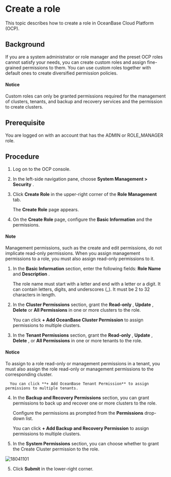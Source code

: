 Create a role
==================================

This topic describes how to create a role in OceanBase Cloud Platform (OCP).

Background
-------------------------------

If you are a system administrator or role manager and the preset OCP roles cannot satisfy your needs, you can create custom roles and assign fine-grained permissions to them. You can use custom roles together with default ones to create diversified permission policies.

  <main id="notice" type='notice'>
    <h4>Notice</h4>
    <p>Custom roles can only be granted permissions required for the management of clusters, tenants, and backup and recovery services and the permission to create clusters.</p>
  </main>

**Prerequisite**
-------------------------------------

You are logged on with an account that has the ADMIN or ROLE_MANAGER role.

**Procedure**
----------------------------------

1. Log on to the OCP console.

2. In the left-side navigation pane, choose **System Management \> Security** .

3. Click **Create Role** in the upper-right corner of the **Role Management** tab.

   The **Create Role** page appears.

4. On the **Create Role** page, configure the **Basic Information** and the permissions.

  <main id="notice" type='explain'>
    <h4>Note</h4>
    <p>Management permissions, such as the create and edit permissions, do not implicate read-only permissions. When you assign management permissions to a role, you must also assign read-only permissions to it.</p>
  </main>

   1. In the **Basic Information** section, enter the following fields: **Role Name** and **Description** .

      The role name must start with a letter and end with a letter or a digit. It can contain letters, digits, and underscores (_). It must be 2 to 32 characters in length.

   2. In the **Cluster Permissions** section, grant the **Read-only** , **Update** , **Delete** or **All Permissions** in one or more clusters to the role.

      You can click **+ Add OceanBase Cluster Permission** to assign permissions to multiple clusters.

   3. In the **Tenant Permissions** section, grant the **Read-only** , **Update** , **Delete** , or **All Permissions** in one or more tenants to the role.

  <main id="notice" type='notice'>
    <h4>Notice</h4>
    <p>To assign to a role read-only or management permissions in a tenant, you must also assign the role read-only or management permissions to the corresponding cluster.</p>
  </main>

      You can click **+ Add OceanBase Tenant Permission** to assign permissions to multiple tenants.

   4. In the **Backup and Recovery Permissions** section, you can grant permissions to back up and recover one or more clusters to the role.

      Configure the permissions as prompted from the **Permissions** drop-down list.

      You can click **+ Add Backup and Recovery Permission** to assign permissions to multiple clusters.

   5. In the **System Permissions** section, you can choose whether to grant the Create Cluster permission to the role.

   ![18041101](https://help-static-aliyun-doc.aliyuncs.com/assets/img/en-US/3114306461/p346478.png)

5. Click **Submit** in the lower-right corner.
